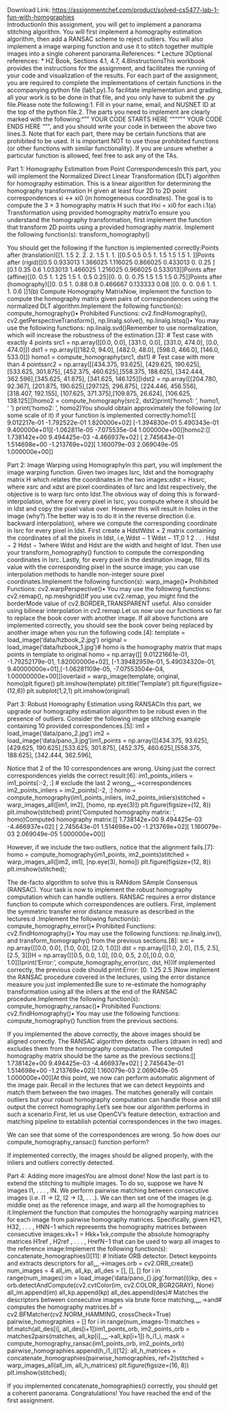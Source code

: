 Download Link: https://assignmentchef.com/product/solved-cs5477-lab-1-fun-with-homographies
<br>
IntroductionIn this assignment, you will get to implement a panorama stitching algorithm.  You will first implement a homography estimation algorithm, then add a RANSAC scheme to reject outliers. You will also implement a image warping function and use it to stitch together multiple images into a single coherent panorama.References: * Lecture 3Optional references: * HZ Book, Sections 4.1, 4.7, 4.8InstructionsThis workbook provides the instructions for the assignment, and facilitates the running of your code and visualization of the results. For each part of the assignment, you are required to complete the implementations of certain functions in the accompanying python file (lab1.py).To facilitate implementation and grading, all your work is to be done in that file, and you only have to submit the .py file.Please note the following:1. Fill in your name, email, and NUSNET ID at the top of the python file.2. The parts you need to implement are clearly marked with the following:“”” YOUR CODE STARTS HERE “””“”” YOUR CODE ENDS HERE “””, and you should write your code in between the above two lines.3. Note that for each part, there may be certain functions that are prohibited to be used. It is important NOT to use those prohibited functions (or other functions with similar functionality). If you are unsure whether a particular function is allowed, feel free to ask any of the TAs.

Part 1: Homography Estimation from Point CorrespondencesIn this part, you will implement the Normalized Direct Linear Transformation (DLT) algorithm for homography estimation. This is a linear algorithm for determining the homography transformation H given at least four 2D to 2D point correspondences xi &#x2194; xi0 (in homogeneous coordinates). The goal is to compute the 3 × 3 homography matrix H such that Hxi = xi0 for each i.1(a) Transformation using provided homography matrixTo ensure you understand the homography transformation, first implement the function that transform 2D points using a provided homography matrix. Implement the following function(s): transform_homography()

You should get the following if the function is implemented correctly:Points after (translation)[[1. 1.5 2. 2. 2. 1.5 1. 1. ][0.5 0.5 0.5 1. 1.5 1.5 1.5 1. ]]Points after (rigid)[[0.5 0.933013 1.366025 1.116025 0.866025 0.433013 0. 0.25 ][0.1 0.35 0.6 1.033013 1.466025 1.216025 0.966025 0.533013]]Points after (affine)[[0. 0.5 1. 1.25 1.5 1. 0.5 0.25][0. 0. 0. 0.75 1.5 1.5 1.5 0.75]]Points after (homography)[[0. 0.5 1. 0.88 0.8 0.466667 0.133333 0.08 ][0. 0. 0. 0.6 1. 1. 1. 0.6 ]]1(b) Compute Homography MatrixNow, implement the function to compute the homography matrix given pairs of correspondences using the normalized DLT algorithm.Implement the following function(s): compute_homography()• Prohibited Functions: cv2.findHomography(), cv2.getPerspectiveTransform(), np.linalg.solve(), np.linalg.lstsq()• You may use the following functions: np.linalg.svd()Remember to use normalization, which will increase the robustness of the estimation.[3]: # Test case with exactly 4 points src1 = np.array([[0.0, 0.0], [331.0, 0.0], [331.0, 474.0], [0.0, 474.0]]) dst1 = np.array([[182.0, 94.0], [482.0, 48.0], [598.0, 466.0], [146.0, 533.0]]) homo1 = compute_homography(src1, dst1) # Test case with more than 4 pointssrc2 = np.array([[434.375, 93.625], [429.625, 190.625],[533.625, 301.875], [452.375, 460.625],[558.375, 188.625], [342.444, 362.596],[345.625, 41.875], [341.625, 146.125]])dst2 = np.array([[204.780, 92.367], [201.875, 190.625],[297.125, 296.875], [224.446, 456.556],[318.407, 192.155], [107.625, 371.375],[109.875, 26.624], [106.625, 138.125]])homo2 = compute_homography(src2, dst2)print(‘homo1:
’, homo1, ‘
’) print(‘homo2:
’, homo2)You should obtain approximately the following (or some scale of it) if your function is implemented correctly:homo1:[[ 9.012217e-01 -1.792522e-01 1.820000e+02] [-1.394830e-01 5.490343e-01 9.400000e+01][-1.062811e-05 -7.075535e-04 1.000000e+00]]homo2:[[ 1.738142e+00 9.494425e-03 -4.466937e+02] [ 2.745643e-01 1.514698e+00 -1.213769e+02][ 1.160079e-03 2.069049e-05 1.000000e+00]]

Part 2: Image Warping using HomographyIn this part, you will implement the image warping function. Given two images Isrc, Idst and the homography matrix H which relates the coordinates in the two images:xdst = Hxsrc, where xsrc and xdst are pixel coordinates of Isrc and Idst respectively, the objective is to warp Isrc onto Idst.The obvious way of doing this is forward-interpolation, where for every pixel in Isrc, you compute where it should be in Idst and copy the pixel value over. However this will result in holes in the image (why?).The better way is to do it in the reverse direction (i.e. backward interpolation), where we compute the corresponding coordinate in Isrc for every pixel in Idst. First create a HdstWdst × 2 matrix containing the coordinates of all the pixels in Idst, i.e,Wdst − 1 Wdst − 1T,0 1 2 . . . Hdst − 2 Hdst − 1where Wdst and Hdst are the width and height of Idst. Then use your transform_homography() function to compute the corresponding coordinates in Isrc. Lastly, for every pixel in the destination image, fill its value with the corresponding pixel in the source image; you can use interpolation methods to handle non-integer soure pixel coordinates.Implement the following function(s): warp_image()• Prohibited Functions: cv2.warpPerspective()• You may use the following functions: cv2.remap(), np.meshgrid()If you use cv2.remap, you might find the borderMode value of cv2.BORDER_TRANSPARENT useful. Also consider using bilinear interpolation in cv2.remap.Let us now use our functions so far to replace the book cover with another image. If all above functions are implemented correctly, you should see the book cover being replaced by another image when you run the following code.[4]: template = load_image(‘data/hzbook_2.jpg’) original = load_image(‘data/hzbook_1.jpg’)# homo is the homography matrix that maps points in template to original homo = np.array([[ 9.01221661e-01, -1.79252179e-01, 1.82000000e+02], [-1.39482959e-01, 5.49034320e-01, 9.40000000e+01],[-1.06281109e-05, -7.07553504e-04, 1.00000000e+00]])overlaid = warp_image(template, original, homo)plt.figure() plt.imshow(template) plt.title(‘Template’) plt.figure(figsize=(12,6)) plt.subplot(1,2,1) plt.imshow(original)

Part 3: Robust Homography Estimation using RANSACIn this part, we upgrade our homography estimation algorithm to be robust even in the presence of outliers. Consider the following image stitching example containing 10 provided correspondences.[5]: im1 = load_image(‘data/pano_2.jpg’) im2 = load_image(‘data/pano_3.jpg’)im1_points = np.array([[434.375, 93.625], [429.625, 190.625],[533.625, 301.875], [452.375, 460.625],[558.375, 188.625], [342.444, 362.596],

Notice that 2 of the 10 correspondences are wrong. Using just the correct correspondences yields the correct result:[6]: im1_points_inliers = im1_points[:-2, :] # exclude the last 2 wrong␣,→correspondences im2_points_inliers = im2_points[:-2, :] homo = compute_homography(im1_points_inliers, im2_points_inliers)stitched = warp_images_all([im1, im2], [homo, np.eye(3)]) plt.figure(figsize=(12, 8)) plt.imshow(stitched) print(‘Computed homography matrix:
’, homo)Computed homography matrix:[[ 1.738142e+00 9.494425e-03 -4.466937e+02] [ 2.745643e-01 1.514698e+00 -1.213769e+02][ 1.160079e-03 2.069049e-05 1.000000e+00]]

However, if we include the two outliers, notice that the alignment fails.[7]: homo = compute_homography(im1_points, im2_points)stitched = warp_images_all([im2, im1], [np.eye(3), homo]) plt.figure(figsize=(12, 8)) plt.imshow(stitched);

The de-facto algorithm to solve this is RANdom SAmple Consensus (RANSAC). Your task is now to implement the robust homography computation which can handle outliers. RANSAC requires a error distance function to compute which correspondences are outliers. First, implement the symmetric transfer error distance measure as described in the lectures:d .Implement the following function(s): compute_homography_error()• Prohibited Functions: cv2.findHomography()• You may use the following functions: np.linalg.inv(), and transform_homography() from the previous sections.[8]: src = np.array([[0.0, 0.0], [1.0, 0.0], [2.0, 1.0]]) dst = np.array([[1.0, 2.0], [1.5, 2.5], [2.5, 3]])H = np.array([[0.5, 0.0, 1.0], [0.0, 0.5, 2.0],[0.0, 0.0, 1.0]])print(‘Error:’, compute_homography_error(src, dst, H))If implemented correctly, the previous code should print:Error: [0. 1.25 2.5 ]Now implement the RANSAC procedure covered in the lectures, using the error distance measure you just implemented:Be sure to re-estimate the homography transformation using all the inliers at the end of the RANSAC procedure.Implement the following function(s): compute_homography_ransac()• Prohibited Functions: cv2.findHomography()• You may use the following functions: compute_homography() function from the previous sections.

If you implemented the above correctly, the above images should be aligned correctly. The RANSAC algorithm detects outliers (drawn in red) and excludes them from the homography computation. The computed homography matrix should be the same as the previous sections:[[ 1.738142e+00 9.494425e-03 -4.466937e+02] [ 2.745643e-01 1.514698e+00 -1.213769e+02][ 1.160079e-03 2.069049e-05 1.000000e+00]]At this point, we now can perform automatic alignment of the image pair. Recall in the lectures that we can detect keypoints and match them between the two images. The matches generally will contain outliers but your robust homography computation can handle those and still output the correct homography.Let’s see how our algorithm performs in such a scenario.First, let us use OpenCV’s feature detection, extraction and matching pipeline to establish potential correspondences in the two images.

We can see that some of the correspondences are wrong. So how does our compute_homography_ransac() function perform?

If implemented correctly, the images should be aligned properly, with the inliers and outliers correctly detected.

Part 4: Adding more imagesYou are almost done! Now the last part is to extend the stitching to multiple images. To do so, suppose we have N images I1, . . . , IN. We perform pairwise matching between consecutive images (i.e. I1 → I2, I2 → I3, . . .). We can then set one of the images (e.g. middle one) as the reference image, and warp all the homographies to it.Implement the function that computes the homography warping matrices for each image from pairwise homography matrices. Specifically, given H21, H32, . . . , HNN−1 which represents the homography matrices between consecutive images:xk+1 = Hkk+1xk,compute the absolute homography matrices H1ref , H2ref , . . . , HrefN−1 that can be used to warp all images to the reference image:Implement the following function(s): concatenate_homographies()[11]: # Initiate ORB detector. Detect keypoints and extracts descriptors for all␣,→images.orb = cv2.ORB_create() num_images = 4 all_im, all_kp, all_des = [], [], [] for i in range(num_images):im = load_image(‘data/pano_{}.jpg’.format(i))kp, des = orb.detectAndCompute(cv2.cvtColor(im, cv2.COLOR_BGR2GRAY), None) all_im.append(im) all_kp.append(kp) all_des.append(des)# Matches the descriptors between consecutive images via brute force matching,␣,→and# computes the homography matrices.bf = cv2.BFMatcher(cv2.NORM_HAMMING, crossCheck=True) pairwise_homographies = [] for i in range(num_images-1):matches = bf.match(all_des[i], all_des[i+1])im1_points_orb, im2_points_orb = matches2pairs(matches, all_kp[i],␣,→all_kp[i+1]) h_i1_i, mask = compute_homography_ransac(im1_points_orb, im2_points_orb) pairwise_homographies.append(h_i1_i)[12]: all_h_matrices = concatenate_homographies(pairwise_homographies, ref=2)stitched = warp_images_all(all_im, all_h_matrices) plt.figure(figsize=(16, 8)) plt.imshow(stitched);

If you implemented concatenate_homographies() correctly, you should get a coherent panorama. Congratulations! You have reached the end of the first assignment.
